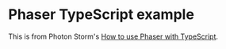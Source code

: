 ﻿# Phaser TypeScript example

This is from Photon Storm's [How to use Phaser with TypeScript](http://www.photonstorm.com/phaser/how-to-use-phaser-with-typescript).

